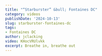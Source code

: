 ```yaml
---
title: "“Starburster” &bull; Fontaines DC"
category: videos
publishDate: '2024-10-13'
slug: starburster-fontaines-dc
tags:
- Fontaines DC
author: jclacking
video: KHocVRUlvkk
excerpt: Breathe in, breathe out
---
```


